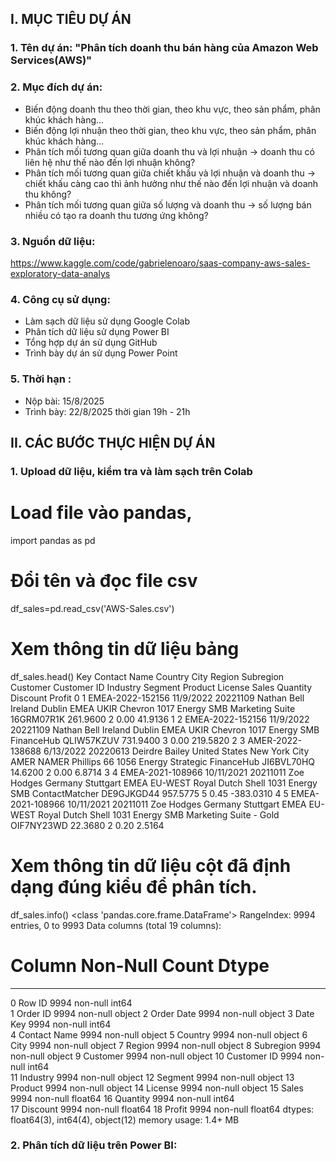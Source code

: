 ## **I. MỤC TIÊU DỰ ÁN**

### 1. Tên dự án: "Phân tích doanh thu bán hàng của Amazon Web Services(AWS)"

### 2. Mục đích dự án:
- Biến động doanh thu theo thời gian, theo khu vực, theo sản phẩm, phân khúc khách hàng...
- Biến động lợi nhuận theo thời gian, theo khu vực, theo sản phẩm, phân khúc khách hàng…
- Phân tích mối tương quan giữa doanh thu và lợi nhuận -> doanh thu có liên hệ như thế nào đến lợi nhuận không?
- Phân tích mối tương quan giữa chiết khấu và lợi nhuận và doanh thu -> chiết khấu càng cao thì ảnh hưởng như thế nào đến lợi nhuận và doanh thu không?
- Phân tích mối tương quan giữa số lượng và doanh thu -> số lượng bán nhiều có tạo ra doanh thu tương ứng không?

### 3. Nguồn dữ liệu:
https://www.kaggle.com/code/gabrielenoaro/saas-company-aws-sales-exploratory-data-analys

### 4. Công cụ sử dụng:
- Làm sạch dữ liệu sử dụng Google Colab
- Phân tích dữ liệu sử dụng Power BI
- Tổng hợp dự án sử dụng GitHub
- Trình bày dự án sử dụng Power Point

### 5. Thời hạn : 
- Nộp bài: 15/8/2025
- Trình bày: 22/8/2025 thời gian 19h - 21h

## **II. CÁC BƯỚC THỰC HIỆN DỰ ÁN**

### 1. Upload dữ liệu, kiểm tra và làm sạch trên Colab
# Load file vào pandas, 
import pandas as pd
# Đổi tên và đọc file csv
df_sales=pd.read_csv('AWS-Sales.csv')
# Xem thông tin dữ liệu bảng
df_sales.head()
Key	Contact Name	Country	City	Region	Subregion	Customer	Customer ID	Industry	Segment	Product	License	Sales	Quantity	Discount	Profit
0	1	EMEA-2022-152156	11/9/2022	20221109	Nathan Bell	Ireland	Dublin	EMEA	UKIR	Chevron	1017	Energy	SMB	Marketing Suite	16GRM07R1K	261.9600	2	0.00	41.9136
1	2	EMEA-2022-152156	11/9/2022	20221109	Nathan Bell	Ireland	Dublin	EMEA	UKIR	Chevron	1017	Energy	SMB	FinanceHub	QLIW57KZUV	731.9400	3	0.00	219.5820
2	3	AMER-2022-138688	6/13/2022	20220613	Deirdre Bailey	United States	New York City	AMER	NAMER	Phillips 66	1056	Energy	Strategic	FinanceHub	JI6BVL70HQ	14.6200	2	0.00	6.8714
3	4	EMEA-2021-108966	10/11/2021	20211011	Zoe Hodges	Germany	Stuttgart	EMEA	EU-WEST	Royal Dutch Shell	1031	Energy	SMB	ContactMatcher	DE9GJKGD44	957.5775	5	0.45	-383.0310
4	5	EMEA-2021-108966	10/11/2021	20211011	Zoe Hodges	Germany	Stuttgart	EMEA	EU-WEST	Royal Dutch Shell	1031	Energy	SMB	Marketing Suite - Gold	OIF7NY23WD	22.3680	2	0.20	2.5164

# Xem thông tin dữ liệu cột đã định dạng đúng kiểu để phân tích.
df_sales.info()
<class 'pandas.core.frame.DataFrame'>
RangeIndex: 9994 entries, 0 to 9993
Data columns (total 19 columns):
 #   Column        Non-Null Count  Dtype  
---  ------        --------------  -----  
 0   Row ID        9994 non-null   int64  
 1   Order ID      9994 non-null   object 
 2   Order Date    9994 non-null   object 
 3   Date Key      9994 non-null   int64  
 4   Contact Name  9994 non-null   object 
 5   Country       9994 non-null   object 
 6   City          9994 non-null   object 
 7   Region        9994 non-null   object 
 8   Subregion     9994 non-null   object 
 9   Customer      9994 non-null   object 
 10  Customer ID   9994 non-null   int64  
 11  Industry      9994 non-null   object 
 12  Segment       9994 non-null   object 
 13  Product       9994 non-null   object 
 14  License       9994 non-null   object 
 15  Sales         9994 non-null   float64
 16  Quantity      9994 non-null   int64  
 17  Discount      9994 non-null   float64
 18  Profit        9994 non-null   float64
dtypes: float64(3), int64(4), object(12)
memory usage: 1.4+ MB


### 2. Phân tích dữ liệu trên Power BI:



